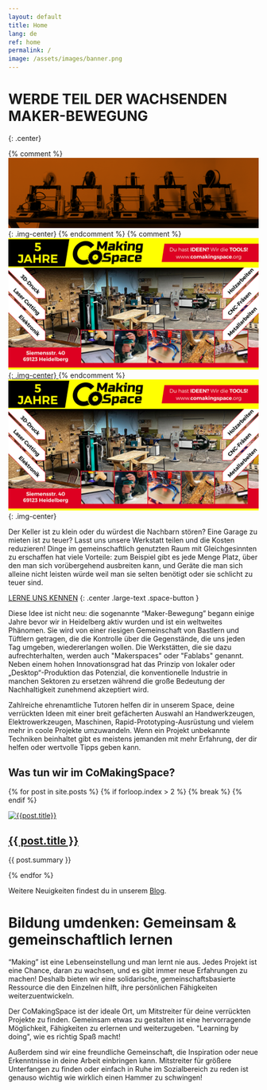 ```yaml
---
layout: default
title: Home
lang: de
ref: home
permalink: /
image: /assets/images/banner.png
---
```

# WERDE TEIL DER WACHSENDEN MAKER-BEWEGUNG
{: .center}

{% comment %} ![Banner](/assets/images/banner.png "Banner"){: .img-center} {% endcomment %}
{% comment %}<a href="2022/08/26/Fünf_Jahre_CoMakingSpace.html">![Banner](/assets/images/2022-09-24_CoMakingSpace-5-Jahre_Banner.jpg "Banner"){: .img-center} </a>{% endcomment %}
[![5 Jahre CoMakingSpace Heidelberg](/assets/images/2022-09-24_CoMakingSpace-5-Jahre_Banner.jpg)](/2022/08/26/Fünf_Jahre_CoMakingSpace.html){: .img-center}

Der Keller ist zu klein oder du würdest die Nachbarn stören? Eine Garage zu mieten ist zu teuer? Lasst uns unsere Werkstatt teilen und die Kosten reduzieren! Dinge im gemeinschaftlich genutzten Raum mit Gleichgesinnten zu erschaffen hat viele Vorteile: zum Beispiel gibt es jede Menge Platz, über den man sich vorübergehend ausbreiten kann, und Geräte die man sich alleine nicht leisten würde weil man sie selten benötigt oder sie schlicht zu teuer sind.

[LERNE UNS KENNEN](/kontakt) 
{: .center .large-text .space-button }

Diese Idee ist nicht neu: die sogenannte “Maker-Bewegung” begann einige Jahre bevor wir in Heidelberg aktiv wurden und ist ein weltweites Phänomen. Sie wird von einer riesigen Gemeinschaft von Bastlern und Tüftlern getragen, die die Kontrolle über die Gegenstände, die uns jeden Tag umgeben, wiedererlangen wollen. Die Werkstätten, die sie dazu aufrechterhalten, werden auch "Makerspaces" oder "Fablabs" genannt. Neben einem hohen Innovationsgrad hat das Prinzip von lokaler oder „Desktop“-Produktion das Potenzial, die konventionelle Industrie in manchen Sektoren zu ersetzen während die große Bedeutung der Nachhaltigkeit zunehmend akzeptiert wird.

Zahlreiche ehrenamtliche Tutoren helfen dir in unserem Space, deine verrückten Ideen mit einer breit gefächerten Auswahl an Handwerkzeugen, Elektrowerkzeugen, Maschinen, Rapid-Prototyping-Ausrüstung und vielem mehr in coole Projekte umzuwandeln. Wenn ein Projekt unbekannte Techniken beinhaltet gibt es meistens jemanden mit mehr Erfahrung, der dir helfen oder wertvolle Tipps geben kann.

## Was tun wir im CoMakingSpace?

{% for post in site.posts %}
    {% if forloop.index > 2 %}
      {% break %}
    {% endif %}
  
<div class="{% cycle 'post', 'post' %}">
<div class="post-image">
  <a href="{{ post.url }}"><img src="{{post.image}}" alt="{{post.title}}"></a>
</div>
<div class="post-teaser">
  <div class="post-teaser-title">
    <h2><a href="{{ post.url }}">{{ post.title }}</a></h2>
  </div>
  <div class="post-teaser-content">
  <p>{{ post.summary }}</p>
  </div>
</div>
</div>
  
{% endfor %}


Weitere Neuigkeiten findest du in unserem [Blog](/neuigkeiten/). 

# Bildung umdenken: Gemeinsam & gemeinschaftlich lernen
“Making” ist eine Lebenseinstellung und man lernt nie aus. Jedes Projekt ist eine Chance, daran zu wachsen, und es gibt immer neue Erfahrungen zu machen! Deshalb bieten wir eine solidarische, gemeinschaftsbasierte Ressource die den Einzelnen hilft, ihre persönlichen Fähigkeiten weiterzuentwickeln.

Der CoMakingSpace ist der ideale Ort, um Mitstreiter für deine verrückten Projekte zu finden. Gemeinsam etwas zu gestalten ist eine hervorragende Möglichkeit, Fähigkeiten zu erlernen und weiterzugeben. "Learning by doing", wie es richtig Spaß macht!

Außerdem sind wir eine freundliche Gemeinschaft, die Inspiration oder neue Erkenntnisse in deine Arbeit einbringen kann. Mitstreiter für größere Unterfangen zu finden oder einfach in Ruhe im Sozialbereich zu reden ist genauso wichtig wie wirklich einen Hammer zu schwingen! 
